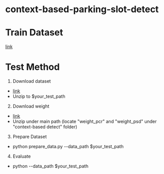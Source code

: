 # context-based-parking-slot-detect

# Train Dataset
[link](https://drive.google.com/file/d/1i6I-71g1fNL7_Qh-Qs1oOKLclrP2qUmO/view?usp=sharing)

# Test Method

1. Download dataset
 - [link](https://drive.google.com/file/d/1z94Oqcy0Dich1GgiMkyPY5-wltsL8_hq/view?usp=sharing)
 - Unzip to $your_test_path
 
2. Download weight
 - [link](https://drive.google.com/file/d/1A6mdic0Rd8HgixM5CvJmW9VvRv1v8Ils/view?usp=sharing)
 - Unzip under main path (locate "weight_pcr" and "weight_psd" under "context-based detect" folder)
 
3. Prepare Dataset
 - python prepare_data.py --data_path $your_test_path

4. Evaluate
 - python --data_path $your_test_path
